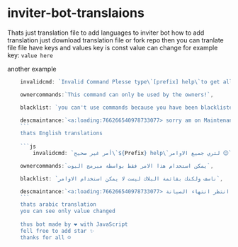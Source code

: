 # inviter-bot-translaions
Thats just translation file to add languages to inviter bot 
how to add translation 
just download translation file or fork repo 
then you can tranlate file 
file have keys and values
key is const 
value can change 
for example 
key: `value here`

another example 

```js
    invalidcmd: `Invalid Command Plesse type\`[prefix] help\`to get all čommands 😊`,

    ownercommands:`This command can only be used by the owners!`,

    blacklist: `you can't use commands because you have been blacklisted`,

    descmaintance:`<a:loading:766266540978733077> sorry am on Maintenancece Now please Be Patient<a:loading:766266540978733077> `,
    ```
    thats English translations 
    
    ```js
        invalidcmd: `أمر غير صحيح\`${Prefix} help\`لتري جميع الاوامر 😊`,

    ownercommands:`يمكن استخدام هذا الامر فقط بواسطة مبرمج البوت`,

    blacklist: `ناسف ولكنك بقائمة البلاك ليست لا يمكن استخدام الاوامر`,

    descmaintance:`<a:loading:766266540978733077> البوت حاليا بحالة صيانة من فضلك انتظر انتهاء الصيانة<a:loading:766266540978733077> `,
    ```
    thats arabic translation
    you can see only value changed 
    
    thus bot made by ❤️ with JavaScript
    fell free to add star ✨
    thanks for all ☺️
